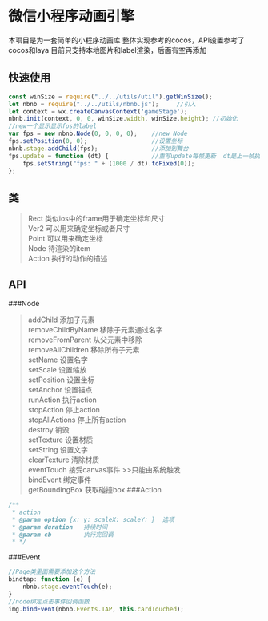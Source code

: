 # 微信小程序动画引擎
本项目是为一套简单的小程序动画库 整体实现参考的cocos，API设置参考了cocos和laya
目前只支持本地图片和label渲染，后面有空再添加

## 快速使用
```js
const winSize = require("../../utils/util").getWinSize();
let nbnb = require("../../utils/nbnb.js");     //引入
let context = wx.createCanvasContext('gameStage');
nbnb.init(context, 0, 0, winSize.width, winSize.height); //初始化
//new一个显示显示fps的label
var fps = new nbnb.Node(0, 0, 0, 0);    //new Node
fps.setPosition(0, 0);                  //设置坐标
nbnb.stage.addChild(fps);               //添加到舞台
fps.update = function (dt) {            //重写update每帧更新  dt是上一帧执行的时间
    fps.setString("fps: " + (1000 / dt).toFixed(0));
};
```
## 类
> Rect  类似ios中的frame用于确定坐标和尺寸\
> Ver2  可以用来确定坐标或者尺寸\
>Point  可以用来确定坐标\
>Node   待渲染的item\
>Action 执行的动作的描述
## API
###Node
> addChild  添加子元素\
> removeChildByName  移除子元素通过名字\
> removeFromParent  从父元素中移除\
> removeAllChildren  移除所有子元素\
> setName  设置名字\
> setScale  设置缩放\
> setPosition  设置坐标\
> setAnchor  设置锚点\
> runAction  执行action\
> stopAction  停止action\
> stopAllActions  停止所有action\
> destroy  销毁\
> setTexture  设置材质\
> setString  设置文字\
> clearTexture  清除材质\
> eventTouch  接受canvas事件 >>只能由系统触发\
> bindEvent  绑定事件\
> getBoundingBox  获取碰撞box
###Action
```js
/**
 * action
 * @param option {x: y: scaleX: scaleY: }  选项
 * @param duration   持续时间
 * @param cb         执行完回调
 * */
```
###Event
```js
//Page类里面需要添加这个方法
bindtap: function (e) {
    nbnb.stage.eventTouch(e);
}
//node绑定点击事件回调函数
img.bindEvent(nbnb.Events.TAP, this.cardTouched);
```